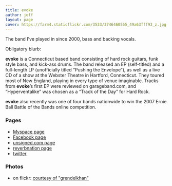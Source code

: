 ```yaml
---
title: evoke
author: jeff
layout: page
cover: https://farm4.staticflickr.com/3533/3746460565_49a63fff93_z.jpg
---
```


The band I’ve played in since 2000, bass and backing vocals.

Obligatory blurb:

**evoke** is a Connecticut based band consisting of hard rock guitars, funk style bass, and kick-ass drums. The band released an EP (self-titled) and a full-length LP (unofficially titled “Pushing the Envelope”), as well as a live CD of a show at the Webster Theatre in Hartford, Connecticut. They toured most of New England, playing in every type of venue imaginable. Tracks from **evoke**’s first EP were reviewed on garageband.com, and “Hyperventalike” was chosen as a “Track of the Day” for Hard Rock.

**evoke** also recently was one of four bands nationwide to win the 2007 Ernie Ball Battle of the Bands online competition. 

### Pages 

 * [Myspace page](https://myspace.com/evokeband)
 * [Facebook page](http://www.facebook.com/pages/evoke/12327459413)
 * [unsigned.com page](http://www.unsigned.com/evoke)
 * [reverbnation page](http://www.reverbnation.com/c./a4/346502/143487/Artist/143487/Artist/link)
 * [twitter](https://twitter.com/evokeband)

### Photos 

 * on flickr: [courtesy of "grendelkhan"](http://www.flickr.com/photos/whatsyourmeme/tags/evoke)

